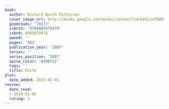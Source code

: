 ```yaml
---
book:
  author: Richard North Patterson
  cover_image_url: http://books.google.com/books/content?id=k0ILxofEWD8C&printsec=frontcover&img=1&zoom=1&edge=curl&source=gbs_api
  goodreads: '79377'
  isbn13: '9780805079470'
  isbn9: 0805079475
  owned: ''
  pages: '562'
  publication_year: '2007'
  series: ''
  series_position: '2007'
  spine_color: '#d98f22'
  tags: ''
  title: Exile
plan:
  date_added: 2023-01-01
review:
  date_read:
  - 2010-01-06
  rating: 3
---
```

